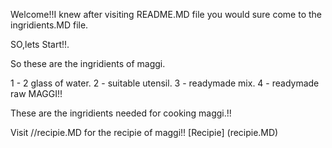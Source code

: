 Welcome!!I knew after visiting README.MD
file you would sure come to the ingridients.MD
file.

SO,lets Start!!.

So these are the ingridients of maggi.

1 - 2 glass of water.
2 - suitable utensil.
3 - readymade mix.
4 - readymade raw MAGGI!!

These are the ingridients needed
for cooking maggi.!!

Visit //recipie.MD for 
the recipie of maggi!!
[Recipie] (recipie.MD)
